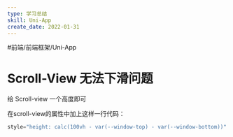 ```yaml
---
type: 学习总结
skill: Uni-App
create_date: 2022-01-31
---
```


#前端/前端框架/Uni-App 

# Scroll-View 无法下滑问题

给 Scroll-view 一个高度即可

在scroll-view的属性中加上这样一行代码：

```jsx
style="height: calc(100vh - var(--window-top) - var(--window-bottom))"
```